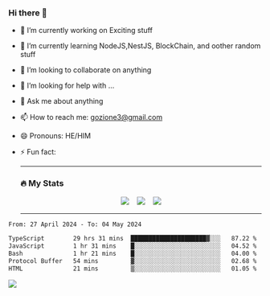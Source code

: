 ### Hi there 👋

<!--
**charlieScript/charlieScript** is a ✨ _special_ ✨ repository because its `README.md` (this file) appears on your GitHub profile.

Here are some ideas to get you started: -->

- 🔭 I’m currently working on Exciting stuff
- 🌱 I’m currently learning NodeJS,NestJS, BlockChain, and oother random stuff
- 👯 I’m looking to collaborate on anything
- 🤔 I’m looking for help with ...
- 💬 Ask me about anything
- 📫 How to reach me: gozione3@gmail.com
- 😄 Pronouns: HE/HIM
- ⚡ Fun fact:


  ---

  ### :fire: My Stats

  <div id="stats" align="center">
  <img src="http://github-readme-streak-stats.herokuapp.com?user=charlieScript&theme=dark&date_format=M%20j%5B%2C%20Y%5D" />&nbsp;&nbsp;&nbsp;
  <img src="https://github-readme-stats.vercel.app/api/top-langs/?username=charlieScript&layout=compact&theme=vision-friendly-dark"/>&nbsp;&nbsp;&nbsp;
  <img src="https://github-readme-stats.vercel.app/api?username=charlieScript&show_icons=true&theme=radical"/>
  </div>

  ---



<!--START_SECTION:waka-->

```txt
From: 27 April 2024 - To: 04 May 2024

TypeScript        29 hrs 31 mins  █████████████████████▓░░░   87.22 %
JavaScript        1 hr 31 mins    █░░░░░░░░░░░░░░░░░░░░░░░░   04.52 %
Bash              1 hr 21 mins    █░░░░░░░░░░░░░░░░░░░░░░░░   04.00 %
Protocol Buffer   54 mins         ▓░░░░░░░░░░░░░░░░░░░░░░░░   02.68 %
HTML              21 mins         ▒░░░░░░░░░░░░░░░░░░░░░░░░   01.05 %
```

<!--END_SECTION:waka-->
![](https://komarev.com/ghpvc/?username=charlieScript)
